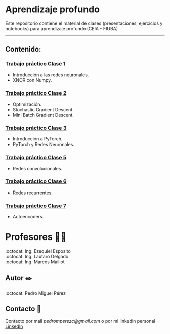 # Aprendizaje profundo
Este repositorio contiene el material de clases (presentaciones, ejercicios y notebooks) para aprendizaje profundo (CEIA - FIUBA)

---

## Contenido:

### [Trabajo práctico Clase 1 ](Desafío_1.ipynb) 
* Introducción a las redes neuronales.
* XNOR con Numpy.

### [Trabajo práctico Clase 2 ](Desafío_2.ipynb) 
* Optimización.
* Stochastic Gradient Descent.
* Mini Batch Gradient Descent. 

### [Trabajo práctico Clase 3](Desafio_3.ipynb) 

* Introducción a PyTorch.
* PyTorch y Redes Neuronales.

### [Trabajo práctico Clase 5](Desafio_4.ipynb) 

* Redes convolucionales.

### [Trabajo práctico Clase 6](Defafio_5.ipynb) 

* Redes recurrentes.

### [Trabajo práctico Clase 7](Defafio_6.ipynb) 

* Autoencoders.


# Profesores 👨‍🏫
:octocat: Ing. Ezequiel Esposito\
:octocat: Ing. Lautaro Delgado\
:octocat: Ing. Marcos Maillot

## Autor  ✒️
:octocat: Pedro Miguel Pérez

## Contacto 📌
Contacto por mail _pedromperezc@gmail.com_ o por mi linkedin personal [LinkedIn](https://www.linkedin.com/in/pedromiguelperez/)
